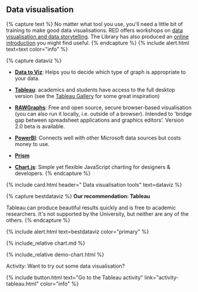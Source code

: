 ## Data visualisation

{% capture text %}
No matter what tool you use, you'll need a little bit of training to make good data visualisations. RED offers workshops on [data visualisation and data storytelling](https://app.secure.griffith.edu.au/events/category/developing-researcher-training-program). The Library has also produced an [online introduction](https://sway.office.com/O9vEKmTmBXPxGOnE) you might find useful.
{% endcapture %}
{% include alert.html text=text color="info" %}

{% capture dataviz %}
- **[Data to Viz](https://www.data-to-viz.com/)**: Helps you to decide which type of graph is appropriate to your data. 

- **[Tableau](https://public.tableau.com)**: academics and students have access to the full desktop version (see the [Tableau Gallery](https://public.tableau.com/en-us/s/gallery) for some great inspiration)

- **[RAWGraphs](https://app.rawgraphs.io)**: Free and open source, secure browser-based visualisation (you can also run it locally, i.e. outside of a browser). Intended to 'bridge gap between spreadsheet applications and graphics editors'. Version 2.0 beta is available.

- **[PowerBI](https://powerbi.microsoft.com)**: Connects well with other Microsoft data sources but costs money to use.

- **[Prism](https://www.graphpad.com/scientific-software/prism/)**

- **[Chart.js](https://www.chartjs.org)**: Simple yet flexible JavaScript charting for designers & developers. 
{% endcapture %}

{% include card.html header="<i class='fas fa-eye'></i> Data visualisation tools" text=dataviz %}

{% capture bestdataviz %}
**Our recommendation: Tableau**

Tableau can produce beautiful results quickly and is free to academic researchers. It's not supported by the University, but neither are any of the others. 
{% endcapture %}

{% include alert.html text=bestdataviz color="primary" %}

{% include_relative chart.md %}

{% include_relative demo-chart.html %}

<script>
  // === include 'setup' then 'config' above ===

  var myChart = new Chart(
    document.getElementById('myChart'),
    config
  );
</script>

Activity: Want to try out some data visualisation?

{% include button.html text="Go to the Tableau activity" link="activity-tableau.html" color="info" %}

